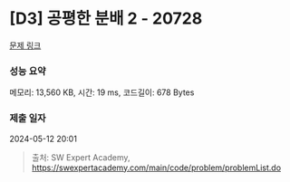 # [D3] 공평한 분배 2 - 20728 

[문제 링크](https://swexpertacademy.com/main/code/problem/problemDetail.do?contestProbId=AY6cg0MKeVkDFAXt) 

### 성능 요약

메모리: 13,560 KB, 시간: 19 ms, 코드길이: 678 Bytes

### 제출 일자

2024-05-12 20:01



> 출처: SW Expert Academy, https://swexpertacademy.com/main/code/problem/problemList.do